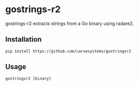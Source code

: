 # gostrings-r2

gostrings-r2 extracts strings from a Go binary using radare2.

## Installation

```
pip install https://github.com/carvesystems/gostringsr2
```

## Usage

```
gostringsr2 [binary]
```
